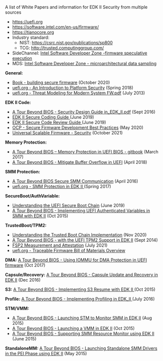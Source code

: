 A list of White Papers and information for EDK II Security from multiple sources
* https://uefi.org
* https://software.intel.com/en-us/firmware/
* https://tianocore.org
* Industry standard:
  * NIST: https://csrc.nist.gov/publications/sp800 <br>
  * TCG: http://trusted.computinggroup.com/
* SideChannel: [Intel Software Developer Zone -firmware speculative execution](https://software.intel.com/security-software-guidance/insights/host-firmware-speculative-execution-side-channel-mitigation)
* MDS: [Intel Software Developer Zone - microarchitectural data sampling](https://software.intel.com/security-software-guidance/insights/deep-dive-intel-analysis-microarchitectural-data-sampling)


**General:**
* [Book - building secure firmware](https://www.amazon.com/Building-Secure-Firmware-Armoring-Foundation/dp/1484261054) (October 2020)
* [uefi.org - An Introduction to Platform Security](http://www.uefi.org/sites/default/files/resources/Intel_An%20Introduction%20to%20Platform%20.pdf) (Spring 2018)
* [uefi.org - Threat Modeling for Modern System FW.pdf](http://www.uefi.org/sites/default/files/resources/Intel-UEFI-ThreatModel.pdf) (July 2013)

**EDK II Code:**
* [A Tour Beyond BIOS - Security Design Guide in_EDK_II.pdf](https://github.com/tianocore-docs/Docs/raw/master/White_Papers/A_Tour_Beyond_BIOS_Security_Design_Guide_in_EDK_II.pdf) (Sept 2016)
* [EDK II Secure Coding Guide ](https://tianocore-docs.github.io/EDK_II_Secure_Coding_Guide/draft/) (June 2019) 
* [EDK II Secure Code Review Guide ](https://tianocore-docs.github.io/EDK_II_Secure_Code_Review_Guide/draft/) (June 2019)
* [OCP - Secure Firmware Development Best Practices](https://github.com/opencomputeproject/Security/blob/master/SecureFirmwareDevelopmentBestPractices.md) (May 2020)
* [Universal Scalable Firmware - Security](https://universalscalablefirmware.github.io/documentation/5_security.html) (October 2021)

**Memory Protection:**
* [A Tour Beyond BIOS – Memory Protection in UEFI BIOS - gitbook](https://edk2-docs.gitbook.io/a-tour-beyond-bios-memory-protection-in-uefi-bios)  (March 2017)
* [A Tour Beyond BIOS - Mitigate Buffer Overflow in UEFI](https://tianocore-docs.github.io/ATBB-Mitigate_Buffer_Overflow_in_UEFI/draft/) (April 2018)

**SMM Protection:**
* [A Tour Beyond BIOS Secure SMM Communication](https://github.com/tianocore-docs/Docs/raw/master/White_Papers/A_Tour_Beyond_BIOS_Secure_SMM_Communication.pdf) (April 2016)
* [uefi.org - SMM Protection in EDK II ](http://www.uefi.org/sites/default/files/resources/Jiewen%20Yao%20-%20SMM%20Protection%20in%20%20EDKII_Intel.pdf) (Spring 2017)

**SecureBoot/AuthVariable:**
* [Understanding the UEFI Secure Boot Chain](https://tianocore-docs.github.io/Understanding_UEFI_Secure_Boot_Chain/draft/) (June 2019)
* [A Tour Beyond BIOS - Implementing UEFI Authenticated Variables in SMM with EDK II](https://github.com/tianocore-docs/Docs/raw/master/White_Papers/A_Tour_Beyond_BIOS_Implementing_UEFI_Authenticated_Variables_in_SMM_with_EDKII_V2.pdf) (Oct 2015)

**TrustedBoot/TPM2:**
* [Understanding the Trusted Boot Chain Implementation](https://tianocore-docs.github.io/edk2-TrustedBootChain/release-1.00/edk2-TrustedBootChain-release-1.00.pdf) (Nov 2020)
* [A Tour Beyond BIOS - with the UEFI TPM2 Support in EDK II](https://pdfslide.net/documents/white-paper-a-tour-beyond-bios-with-the-uefi-tpm2-support-paper-a-tour-beyond.html) (Sept 2014)
* [FSP2 Measurement and Attestation](https://cdrdv2.intel.com/v1/dl/getContent/644001) (July 2021)
* [uefi.org - Traceable Firmware Bill of Materials Overview](https://uefi.org/sites/default/files/resources/Traceable%20Firmware%20Bill%20of%20Materials%20-%2020211207%20-%20007.pdf)

**DMA:**
[A Tour Beyond BIOS - Using IOMMU for DMA Protection in UEFI firmware](https://software.intel.com/sites/default/files/managed/8d/88/intel-whitepaper-using-iommu-for-dma-protection-in-uefi.pdf) (Oct 2017)

**Capsule/Recovery:**
[A Tour Beyond BIOS - Capsule Update and Recovery in EDK II](https://github.com/tianocore-docs/Docs/raw/master/White_Papers/A_Tour_Beyond_BIOS_Capsule_Update_and_Recovery_in_EDK_II.pdf) (Dec 2016)

**S3:**
[A Tour Beyond BIOS - Implementing S3 Resume with EDK II ](https://github.com/tianocore-docs/Docs/raw/master/White_Papers/A_Tour_Beyond_BIOS_Implementing_S3_resume_with_EDKII_V2.pdf) (Oct 2015)

**Profile:**
[A Tour Beyond BIOS - Implementing Profiling in EDK_II ](https://github.com/tianocore-docs/Docs/raw/master/White_Papers/A_Tour_Beyond_BIOS_Implementing_Profiling_in_EDK_II.pdf) (July 2016)

**STM/VMM:**
* [A Tour Beyond BIOS -  Launching STM to Monitor SMM in EDK II](https://www.intel.com/content/dam/develop/external/us/en/documents/a-tour-beyond-bios-launching-stm-to-monitor-smm-in-efi-developer-kit-ii-819978.pdf) (Aug 2015)
* [ A Tour Beyond BIOS - Launching a VMM in EDK II](https://www.intel.com/content/dam/develop/external/us/en/documents/a-tour-beyond-bios-launching-vmm-in-efi-developer-kit-ii-0-819978.pdf) (Oct 2015)
* [A Tour Beyond BIOS - Supporting SMM Resource Monitor using EDK II](https://docplayer.net/18646000-A-tour-beyond-bios-supporting-an-smm-resource-monitor-using-the-efi-developer-kit-ii.html) (June 2015)

**StandaloneMM:**
[A Tour Beyond BIOS - Launching Standalone SMM Drivers in the PEI Phase using EDK II](https://www.intel.com/content/dam/develop/public/us/en/documents/a-tour-beyond-bios-launching-standalone-smm-drivers-in-pei-using-the-efi-developer-kit-ii.pdf) (May 2015)

